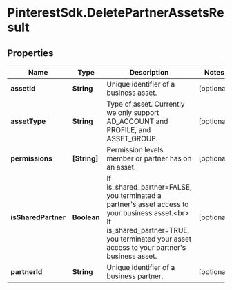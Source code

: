 # PinterestSdk.DeletePartnerAssetsResult

## Properties

Name | Type | Description | Notes
------------ | ------------- | ------------- | -------------
**assetId** | **String** | Unique identifier of a business asset. | [optional] 
**assetType** | **String** | Type of asset. Currently we only support AD_ACCOUNT and PROFILE, and ASSET_GROUP. | [optional] 
**permissions** | **[String]** | Permission levels member or partner has on an asset. | [optional] 
**isSharedPartner** | **Boolean** | If is_shared_partner&#x3D;FALSE, you terminated a partner&#39;s asset access to your business asset.&lt;br&gt; If is_shared_partner&#x3D;TRUE, you terminated your asset access to your partner&#39;s business asset. | [optional] 
**partnerId** | **String** | Unique identifier of a business partner. | [optional] 


